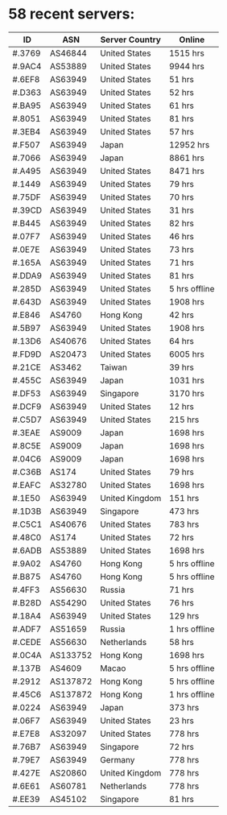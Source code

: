 # 58 recent servers:

| ID | ASN | Server Country | Online |
| ------ | ------ | ------ | ------ |
| #.3769 | AS46844 | United States | 1515 hrs |
| #.9AC4 | AS53889 | United States | 9944 hrs |
| #.6EF8 | AS63949 | United States | 51 hrs |
| #.D363 | AS63949 | United States | 52 hrs |
| #.BA95 | AS63949 | United States | 61 hrs |
| #.8051 | AS63949 | United States | 81 hrs |
| #.3EB4 | AS63949 | United States | 57 hrs |
| #.F507 | AS63949 | Japan | 12952 hrs |
| #.7066 | AS63949 | Japan | 8861 hrs |
| #.A495 | AS63949 | United States | 8471 hrs |
| #.1449 | AS63949 | United States | 79 hrs |
| #.75DF | AS63949 | United States | 70 hrs |
| #.39CD | AS63949 | United States | 31 hrs |
| #.B445 | AS63949 | United States | 82 hrs |
| #.07F7 | AS63949 | United States | 46 hrs |
| #.0E7E | AS63949 | United States | 73 hrs |
| #.165A | AS63949 | United States | 71 hrs |
| #.DDA9 | AS63949 | United States | 81 hrs |
| #.285D | AS63949 | United States | 5 hrs offline |
| #.643D | AS63949 | United States | 1908 hrs |
| #.E846 | AS4760 | Hong Kong | 42 hrs |
| #.5B97 | AS63949 | United States | 1908 hrs |
| #.13D6 | AS40676 | United States | 64 hrs |
| #.FD9D | AS20473 | United States | 6005 hrs |
| #.21CE | AS3462 | Taiwan | 39 hrs |
| #.455C | AS63949 | Japan | 1031 hrs |
| #.DF53 | AS63949 | Singapore | 3170 hrs |
| #.DCF9 | AS63949 | United States | 12 hrs |
| #.C5D7 | AS63949 | United States | 215 hrs |
| #.3EAE | AS9009 | Japan | 1698 hrs |
| #.8C5E | AS9009 | Japan | 1698 hrs |
| #.04C6 | AS9009 | Japan | 1698 hrs |
| #.C36B | AS174 | United States | 79 hrs |
| #.EAFC | AS32780 | United States | 1698 hrs |
| #.1E50 | AS63949 | United Kingdom | 151 hrs |
| #.1D3B | AS63949 | Singapore | 473 hrs |
| #.C5C1 | AS40676 | United States | 783 hrs |
| #.48C0 | AS174 | United States | 72 hrs |
| #.6ADB | AS53889 | United States | 1698 hrs |
| #.9A02 | AS4760 | Hong Kong | 5 hrs offline |
| #.B875 | AS4760 | Hong Kong | 5 hrs offline |
| #.4FF3 | AS56630 | Russia | 71 hrs |
| #.B28D | AS54290 | United States | 76 hrs |
| #.18A4 | AS63949 | United States | 129 hrs |
| #.ADF7 | AS51659 | Russia | 1 hrs offline |
| #.CEDE | AS56630 | Netherlands | 58 hrs |
| #.0C4A | AS133752 | Hong Kong | 1698 hrs |
| #.137B | AS4609 | Macao | 5 hrs offline |
| #.2912 | AS137872 | Hong Kong | 5 hrs offline |
| #.45C6 | AS137872 | Hong Kong | 1 hrs offline |
| #.0224 | AS63949 | Japan | 373 hrs |
| #.06F7 | AS63949 | United States | 23 hrs |
| #.E7E8 | AS32097 | United States | 778 hrs |
| #.76B7 | AS63949 | Singapore | 72 hrs |
| #.79E7 | AS63949 | Germany | 778 hrs |
| #.427E | AS20860 | United Kingdom | 778 hrs |
| #.6E61 | AS60781 | Netherlands | 778 hrs |
| #.EE39 | AS45102 | Singapore | 81 hrs |

